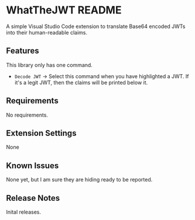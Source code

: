 # WhatTheJWT README

A simple Visual Studio Code extension to translate Base64 encoded JWTs into their human-readable claims. 

## Features

This library only has one command.
* `Decode JWT` -> Select this command when you have highlighted a JWT. If it's a legit JWT, then the claims will be printed below it.

## Requirements

No requirements.

## Extension Settings

None

## Known Issues

None yet, but I am sure they are hiding ready to be reported.

## Release Notes

Inital releases.
